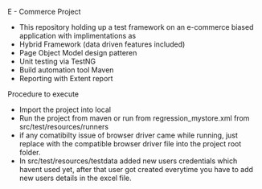 E - Commerce Project
- This repository holding up a test framework on an e-commerce biased application with implimentations as
- Hybrid Framework (data driven features included)
- Page Object Model design patteren
- Unit testing via TestNG 
- Build automation tool Maven 
- Reporting with Extent report

Procedure to execute
- Import the project into local
- Run the project from maven or run from regression_mystore.xml from src/test/resources/runners
- if any comatibilty issue of browser driver came while running,
just replace with the compatible browser driver file into the project root folder.
- In src/test/resources/testdata added new users credentials which havent used yet, after that user got created everytime you have
to add new users details in the excel file.
